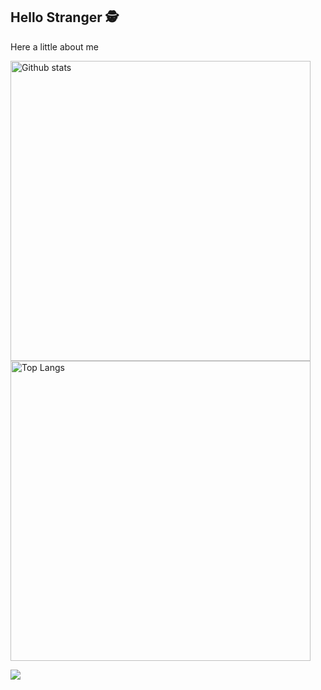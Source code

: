 ## Hello Stranger 🕵️

Here a little about me

<img align="center" width="480px" alt="Github stats" src="https://github-readme-stats.vercel.app/api?username=douglasliralima&count_private=true&show_icons=true&theme=tokyonight" />
<img align="center" width="480px" alt="Top Langs" src="https://github-readme-stats.vercel.app/api/top-langs/?username=douglasliralima&layout=compact&hide=HTML,Python,CSS,Objective-C&langs_count=8&theme=tokyonight" />

![](https://komarev.com/ghpvc/?username=douglasliralima&color=7045ff)


<!--
**douglasliralima/douglasliralima** is a ✨ _special_ ✨ repository because its `README.md` (this file) appears on your GitHub profile.

Here are some ideas to get you started:

- 🔭 I’m currently working on ...
- 🌱 I’m currently learning ...
- 👯 I’m looking to collaborate on ...
- 🤔 I’m looking for help with ...
- 💬 Ask me about ...
- 📫 How to reach me: ...
- 😄 Pronouns: ...
- ⚡ Fun fact: ...
-->

